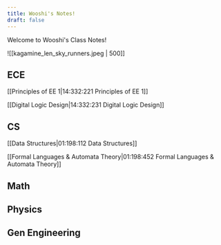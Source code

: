 ```yaml
---
title: Wooshi's Notes!
draft: false
---
```

Welcome to Wooshi's Class Notes!

![[kagamine_len_sky_runners.jpeg | 500]]
## ECE
[[Principles of EE 1|14:332:221 Principles of EE 1]]

[[Digital Logic Design|14:332:231 Digital Logic Design]]
## CS
[[Data Structures|01:198:112 Data Structures]]

[[Formal Languages & Automata Theory|01:198:452 Formal Languages & Automata Theory]]
## Math

## Physics

## Gen Engineering
